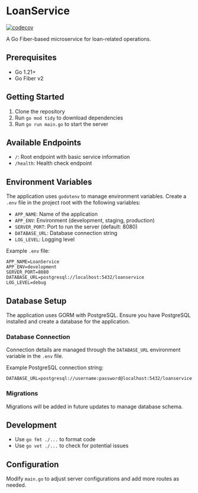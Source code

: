 # LoanService

[![codecov](https://codecov.io/gh/gilangmahardhika/LoanService/graph/badge.svg?token=MRVH02QJU3)](https://codecov.io/gh/gilangmahardhika/LoanService)

A Go Fiber-based microservice for loan-related operations.

## Prerequisites

- Go 1.21+
- Go Fiber v2

## Getting Started

1. Clone the repository
2. Run `go mod tidy` to download dependencies
3. Run `go run main.go` to start the server

## Available Endpoints

- `/`: Root endpoint with basic service information
- `/health`: Health check endpoint

## Environment Variables

The application uses `godotenv` to manage environment variables. Create a `.env` file in the project root with the following variables:

- `APP_NAME`: Name of the application
- `APP_ENV`: Environment (development, staging, production)
- `SERVER_PORT`: Port to run the server (default: 8080)
- `DATABASE_URL`: Database connection string
- `LOG_LEVEL`: Logging level

Example `.env` file:
```
APP_NAME=LoanService
APP_ENV=development
SERVER_PORT=8080
DATABASE_URL=postgresql://localhost:5432/loanservice
LOG_LEVEL=debug
```

## Database Setup

The application uses GORM with PostgreSQL. Ensure you have PostgreSQL installed and create a database for the application.

### Database Connection

Connection details are managed through the `DATABASE_URL` environment variable in the `.env` file. 

Example PostgreSQL connection string:
```
DATABASE_URL=postgresql://username:password@localhost:5432/loanservice
```

### Migrations

Migrations will be added in future updates to manage database schema.

## Development

- Use `go fmt ./...` to format code
- Use `go vet ./...` to check for potential issues

## Configuration

Modify `main.go` to adjust server configurations and add more routes as needed.
